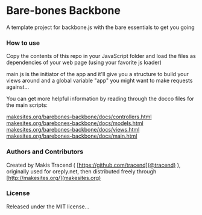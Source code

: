# Bare-bones Backbone
A template project for backbone.js with the bare essentials to get you going 


### How to use 

Copy the contents of this repo in your JavaScript folder and load the files as dependencies of your web page (using your favorite js loader) 

main.js is the initiator of the app and it'll give you a structure to build your views around and a global variable "app" you might want to make requests against...

You can get more helpful information by reading through the docco files for the main scripts: 

[makesites.org/barebones-backbone/docs/controllers.html](makesites.org/barebones-backbone/docs/controllers.html)
[makesites.org/barebones-backbone/docs/models.html](makesites.org/barebones-backbone/docs/models.html)
[makesites.org/barebones-backbone/docs/views.html](makesites.org/barebones-backbone/docs/views.html)
[makesites.org/barebones-backbone/docs/main.html](makesites.org/barebones-backbone/docs/main.html)



### Authors and Contributors

Created by Makis Tracend ( [https://github.com/tracend](@tracend) ), originally used for oreply.net, then distributed freely through [http://makesites.org/](makesites.org)


### License

Released under the MIT license...